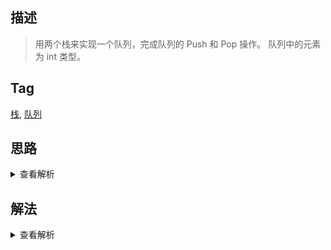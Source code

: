 ## 描述

> 用两个栈来实现一个队列，完成队列的 Push 和 Pop 操作。 队列中的元素为 int 类型。

## Tag

[栈](/_posts/sort#栈), [队列](/_posts/sort#队列)

## 思路

<details>
<summary>查看解析</summary>

要解这个题目，首先要对栈和队列两个数据结构的特点有很深的认识。栈的特点是先进后出，它只有一个指针，指向栈的头部，操作受限，只可以进行出栈和入栈的操作。队列特点和栈正好相反，它是先进先出，后进后出。相比栈它有两个指针，一个指向队头，一个指向队尾，操作也很受限，只有入队和出队

看起来很难，其实非常简单，栈的问题在于每次取数都从栈头取，于是我们想着可不可以在取数的时候将栈 reverse，再取栈头，取完后再 reverse 回去还原栈，这样就实现了用栈描述队列的行为，而这也正是我们需要第二个栈来当辅助数据结构的原因

上述方法的时间复杂度为 O(n)，那么有可能有更高效的方法？

我们分析上一个方法中 pop 时的操作，将 stack1 中的数据全部 pop 进 stack2，然后取其顶部的一个元素 pop，如果这个时候结束了，我们还需要将 stack2 中的元素全部 pop 进 stack1 中，下次 pop 时又倒腾一遍，我们会发现其中存在一些无用操作，比如 stack1pop 进 stack2 的话，除了顶部元素，剩下的元素也必定是下次 pop 的元素，因为按照队列的特点，即使在两次 pop 中有别的元素的插入，也不会影响这些先入队元素的出队肾虚，所以当 stack1 中的数据全部入 stack2 之后，就没有必要来回倒了，下次 pop 时直接 popstack2 的，直至 stack2 没有元素了，再从 stack1 中 pop 进 stack2，这样的话还可以起到均摊的作用

</details>

## 解法

<details>
<summary>查看解析</summary>

> 解法 1

```js
let stack1 = []
let stack2 = []
function push(node) {
	stack1.push(node)
}
function pop() {
	while (stack1.length) {
		stack2.push(stack1.pop())
	}
	let res = stack2.pop()
	while (stack2.length) {
		stack1.push(stack2.pop())
	}
	return res
}
```

> 解法 2

```js
let stack1 = []
let stack2 = []
function push(node) {
	stack1.push(node)
}
function pop() {
	if (stack.length <= 0) {
		while (stack1.length) {
			stack2.push(stack1.pop())
		}
	}
	return stack2.pop()
}
```

</details>
